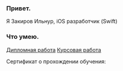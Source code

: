 ### Привет. 

Я Закиров Ильнур, iOS разработчик (Swift)

### Что умею.

[Дипломная работа](https://github.com/zilnur/NetologyVK)
  [Курсовая работа](https://github.com/zilnur/MyWeather)

Сертификат о прохождении обучения:

